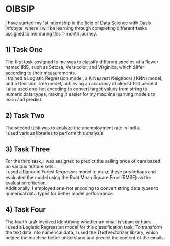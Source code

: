 # OIBSIP

I have started my 1st internship in the field of Data Science with Oasis Infobyte, where I will be learning through completing different tasks assigned to me during this 1-month journey.

## 1) Task One

The first task assigned to me was to classify different species of a flower named IRIS, such as Setosa, Versicolor, and Virginica, which differ according to their measurements.  
I trained a Logistic Regression model, a K-Nearest Neighbors (KNN) model, and a Decision Tree model, achieving an accuracy of almost 100 percent.  
I also used one-hot encoding to convert target values from string to numeric data types, making it easier for my machine learning models to learn and predict.

## 2) Task Two

The second task was to analyze the unemployment rate in India.  
I used various libraries to perform this analysis.

## 3) Task Three

For the third task, I was assigned to predict the selling price of cars based on various feature sets.  
I used a Random Forest Regressor model to make these predictions and evaluated the model using the Root Mean Square Error (RMSE) as the evaluation criterion.  
Additionally, I employed one-hot encoding to convert string data types to numerical data types for better model performance.

## 4) Task Four

The fourth task involved identifying whether an email is spam or ham.  
I used a Logistic Regression model for this classification task. To transform the text data into numerical data, I used the TfidfVectorizer library, which helped the machine better understand and predict the content of the emails.
